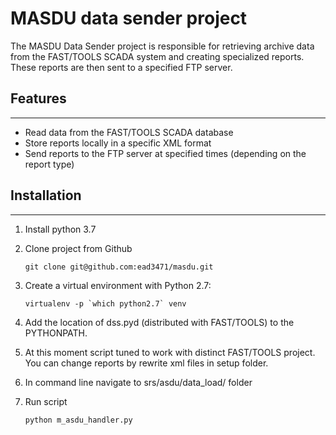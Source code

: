# MASDU data sender project

The MASDU Data Sender project is responsible for retrieving archive data from the FAST/TOOLS SCADA system and creating specialized reports. 
These reports are then sent to a specified FTP server.


## Features
***
- Read data from the FAST/TOOLS SCADA database
- Store reports locally in a specific XML format
- Send reports to the FTP server at specified times (depending on the report type)

## Installation
***
1. Install python 3.7
2. Clone project from Github
   ```
   git clone git@github.com:ead3471/masdu.git
   ```
3. Create a virtual environment with Python 2.7:
   ```
   virtualenv -p `which python2.7` venv
   ```
4. Add the location of dss.pyd (distributed with FAST/TOOLS) to the PYTHONPATH.

5. At this moment script tuned to work with distinct FAST/TOOLS project. 
You can change reports by rewrite xml files in setup folder.

6. In command line navigate to srs/asdu/data_load/ folder

7. Run script
    ```
    python m_asdu_handler.py
    ```

    
        



